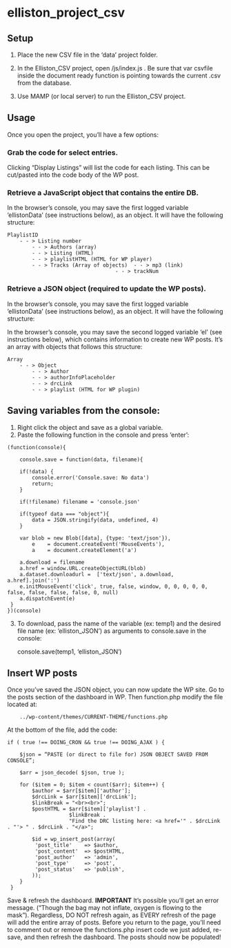 # elliston_project_csv

## Setup

1) Place the new CSV file in the ‘data’ project folder.

2) In the Elliston_CSV project, open /js/index.js . Be sure that var csvfile inside the document ready function is pointing towards the current .csv from the database.

3) Use MAMP (or local server) to run the Elliston_CSV project.


## Usage

Once you open the project, you’ll have a few options:

### Grab the code for select entries.

Clicking “Display Listings” will list the code for each listing. This can be cut/pasted into the code body of the WP post.

### Retrieve a JavaScript object that contains the entire DB.

In the browser’s console, you may save the first logged variable ’ellistonData’ (see instructions below), as an object. It will have the following structure:

```
PlaylistID
	- - > Listing number
		- - > Authors (array)
		- - > Listing (HTML)
		- - > playlistHTML (HTML for WP player)
		- - > Tracks (Array of objects)  - - > mp3 (link) 
								   - - > trackNum
```

### Retrieve a JSON object (required to update the WP posts).

In the browser’s console, you may save the first logged variable ’ellistonData’ (see instructions below), as an object. It will have the following structure:

In the browser’s console, you may save the second logged variable ‘el’ (see instructions below), which contains information to create new WP posts. It’s an array with objects that follows this structure:

```
Array
	- - > Object
		- - > Author
		- - > authorInfoPlaceholder
		- - > drcLink
		- - > playlist (HTML for WP plugin)
```

## Saving variables from the console:

1) Right click the object and save as a global variable.
2) Paste the following function in the console and press ‘enter’:

```
(function(console){

    console.save = function(data, filename){

    if(!data) {
        console.error('Console.save: No data')
        return;
    }

    if(!filename) filename = 'console.json'

    if(typeof data === "object"){
        data = JSON.stringify(data, undefined, 4)
    }

    var blob = new Blob([data], {type: 'text/json'}),
        e    = document.createEvent('MouseEvents'),
        a    = document.createElement('a')

    a.download = filename
    a.href = window.URL.createObjectURL(blob)
    a.dataset.downloadurl =  ['text/json', a.download, a.href].join(':')
    e.initMouseEvent('click', true, false, window, 0, 0, 0, 0, 0, false, false, false, false, 0, null)
    a.dispatchEvent(e)
 }
})(console)
```

3) To download, pass the name of the variable (ex: temp1) and the desired file name (ex: ‘elliston_JSON’) as arguments to console.save in the console:

	console.save(temp1, ‘elliston_JSON’)


## Insert WP posts

Once you’ve saved the JSON object, you can now update the WP site. Go to the posts section of the dashboard in WP. Then function.php modify the file located at:

```
	../wp-content/themes/CURRENT-THEME/functions.php
```

At the bottom of the file, add the code:

```
if ( true !== DOING_CRON && true !== DOING_AJAX ) { 

	$json = “PASTE (or direct to file for) JSON OBJECT SAVED FROM CONSOLE”;

 	$arr = json_decode( $json, true );

 	for ($item = 0; $item < count($arr); $item++) {
 		$author = $arr[$item]['author'];
		$drcLink = $arr[$item]['drcLink'];
 		$linkBreak = "<br><br>";
		$postHTML = $arr[$item]['playlist'] . 
					$linkBreak . 
					"Find the DRC listing here: <a href='" . $drcLink . "'> " . $drcLink . "</a>";

	    $id = wp_insert_post(array(
 		 'post_title'    => $author,
 		 'post_content'  => $postHTML,
 		 'post_author'   => 'admin',
 		 'post_type'     => 'post',
 		 'post_status'   => 'publish',
 		));
 	}
 }
```

Save & refresh the dashboard. **IMPORTANT** It’s possible you’ll get an error message. (“Though the bag may not inflate, oxygen is flowing to the mask”). Regardless, DO NOT refresh again, as EVERY refresh of the page will add the entire array of posts. Before you return to the page, you’ll need to comment out or remove the functions.php insert code we just added, re-save, and then refresh the dashboard. The posts should now be populated!


